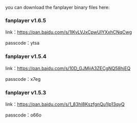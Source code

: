 you can download the fanplayer binary files here:

### fanplayer v1.6.5
link：https://pan.baidu.com/s/1IKvLVJxCpwUIYXxhCNqCwg

passcode：ytsa

### fanplayer v1.5.4
link：https://pan.baidu.com/s/10D_GJMjiA3ZECgNQ58hjEQ

passcode：x7eg


### fanplayer v1.5.3
link：https://pan.baidu.com/s/1_83hl8KszfgnQu1lp13qyQ

passcode：o66o

